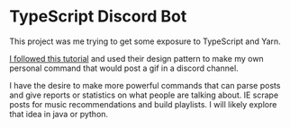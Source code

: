 # TypeScript Discord Bot

This project was me trying to get some exposure to TypeScript and Yarn. 

 [I followed this tutorial](https://sabe.io/tutorials/how-to-build-discord-bot-typescript#google_vignette) and used their design pattern to make my own personal command that would post a gif in a discord channel.

I have the desire to make more powerful commands that can parse posts and give reports or statistics on what people are talking about. IE scrape posts for music recommendations and build playlists. I will likely explore that idea in java or python.
